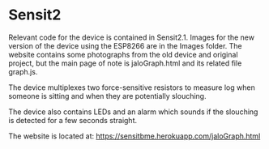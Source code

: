 # Sensit2

Relevant code for the device is contained in
Sensit2.1. Images for the new version of the device using the ESP8266 are in
the Images folder.
The website contains some photographs from the old device and original project,
but the main page of note is jaloGraph.html and its related file graph.js.

The device multiplexes two force-sensitive resistors to measure log
when someone is sitting and when they are potentially slouching.

The device also contains LEDs and an alarm which sounds if the slouching is
detected for a few seconds straight.


The website is located at:
https://sensitbme.herokuapp.com/jaloGraph.html 

